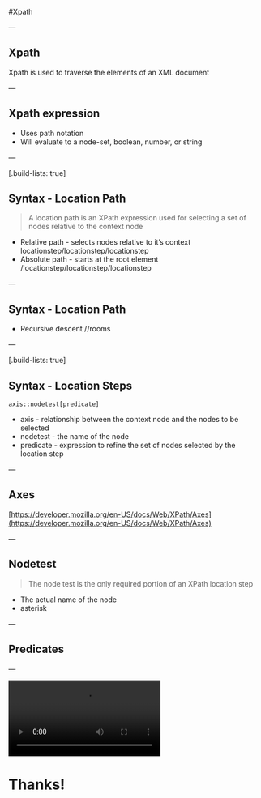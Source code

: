 #Xpath

—

## Xpath

Xpath is used to traverse the elements of an XML document

—

## Xpath expression

- Uses path notation
- Will evaluate to a node-set, boolean, number, or string

—

[.build-lists: true]

## Syntax - Location Path

> A location path is an XPath expression used for selecting a set of nodes relative to the context node

- Relative path - selects nodes relative to it’s context
locationstep/locationstep/locationstep
- Absolute path - starts at the root element
/locationstep/locationstep/locationstep

—

## Syntax - Location Path

- Recursive descent
//rooms

—

[.build-lists: true]

## Syntax - Location Steps


```
axis::nodetest[predicate]
```

- axis - relationship between the context node and the nodes to be selected
- nodetest - the name of the node
- predicate - expression to refine the set of nodes selected by the location step

—

## Axes

[https://developer.mozilla.org/en-US/docs/Web/XPath/Axes](https://developer.mozilla.org/en-US/docs/Web/XPath/Axes)

—

## Nodetest

> The node test is the only required portion of an XPath location step

- The actual name of the node
- asterisk

—

## Predicates

—

![fill autoplay mute loop](../_images/gifs/thumbsup.mp4)

# Thanks!